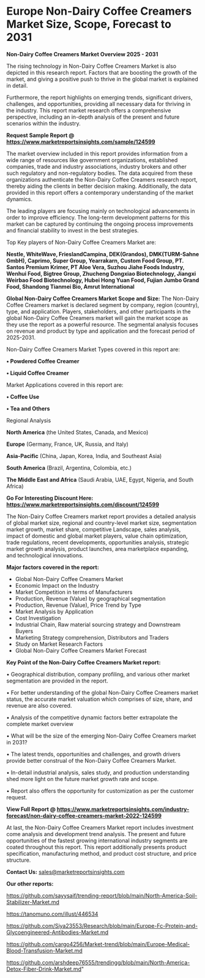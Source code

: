 # Europe Non-Dairy Coffee Creamers Market Size, Scope, Forecast to 2031

<Strong> Non-Dairy Coffee Creamers Market Overview 2025 - 2031</strong>

The rising technology in Non-Dairy Coffee Creamers Market is also depicted in this research report. Factors that are boosting the growth of the market, and giving a positive push to thrive in the global market is explained in detail.

Furthermore, the report highlights on emerging trends, significant drivers, challenges, and opportunities, providing all necessary data for thriving in the industry. This report market research offers a comprehensive perspective, including an in-depth analysis of the present and future scenarios within the industry.

<strong>Request Sample Report @ <a href=https://www.marketreportsinsights.com/sample/124599>https://www.marketreportsinsights.com/sample/124599</a></strong>

The market overview included in this report provides information from a wide range of resources like government organizations, established companies, trade and industry associations, industry brokers and other such regulatory and non-regulatory bodies. The data acquired from these organizations authenticate the Non-Dairy Coffee Creamers research report, thereby aiding the clients in better decision making. Additionally, the data provided in this report offers a contemporary understanding of the market dynamics.

The leading players are focusing mainly on technological advancements in order to improve efficiency. The long-term development patterns for this market can be captured by continuing the ongoing process improvements and financial stability to invest in the best strategies.

Top Key players of Non-Dairy Coffee Creamers Market are:

<strong>Nestle, WhiteWave, FrieslandCampina, DEK(Grandos), DMK(TURM-Sahne GmbH), Caprimo, Super Group, Yearrakarn, Custom Food Group, PT. Santos Premium Krimer, PT Aloe Vera, Suzhou Jiahe Foods Industry, Wenhui Food, Bigtree Group, Zhucheng Dongxiao Biotechnology, Jiangxi Weirbao Food Biotechnology, Hubei Hong Yuan Food, Fujian Jumbo Grand Food, Shandong Tianmei Bio, Amrut International</strong>

<strong><b>Global Non-Dairy Coffee Creamers Market Scope and Size:</b></strong>
The Non-Dairy Coffee Creamers market is declared segment by company, region (country), type, and application. Players, stakeholders, and other participants in the global Non-Dairy Coffee Creamers market will gain the market scope as they use the report as a powerful resource. The segmental analysis focuses on revenue and product by type and application and the forecast period of 2025-2031.

Non-Dairy Coffee Creamers Market Types covered in this report are:

<strong>• Powdered Coffee Creamer

• Liquid Coffee Creamer</strong>

Market Applications covered in this report are:

<strong>• Coffee Use

• Tea and Others</strong> 

Regional Analysis

<strong>North America</strong> (the United States, Canada, and Mexico)

<strong>Europe</strong> (Germany, France, UK, Russia, and Italy)

<strong>Asia-Pacific</strong> (China, Japan, Korea, India, and Southeast Asia)

<strong>South America</strong> (Brazil, Argentina, Colombia, etc.)

<strong>The Middle East and Africa</strong> (Saudi Arabia, UAE, Egypt, Nigeria, and South Africa)

<strong>Go For Interesting Discount Here: <a href=https://www.marketreportsinsights.com/discount/124599>https://www.marketreportsinsights.com/discount/124599</a></strong>

The Non-Dairy Coffee Creamers market report provides a detailed analysis of global market size, regional and country-level market size, segmentation market growth, market share, competitive Landscape, sales analysis, impact of domestic and global market players, value chain optimization, trade regulations, recent developments, opportunities analysis, strategic market growth analysis, product launches, area marketplace expanding, and technological innovations.

<strong><b>Major factors covered in the report:</b></strong>
<ul>
  <li>Global Non-Dairy Coffee Creamers Market </li>
  <li>Economic Impact on the Industry</li>
  <li>Market Competition in terms of Manufacturers</li>
  <li>Production, Revenue (Value) by geographical segmentation</li>
  <li>Production, Revenue (Value), Price Trend by Type</li>
  <li>Market Analysis by Application</li>
  <li>Cost Investigation</li>
  <li>Industrial Chain, Raw material sourcing strategy and Downstream Buyers</li>
  <li>Marketing Strategy comprehension, Distributors and Traders</li>
  <li>Study on Market Research Factors</li>
  <li>Global Non-Dairy Coffee Creamers Market Forecast</li>
</ul>

<strong><b>Key Point of the Non-Dairy Coffee Creamers Market report:</b></strong>

• Geographical distribution, company profiling, and various other market segmentation are provided in the report.

• For better understanding of the global Non-Dairy Coffee Creamers market status, the accurate market valuation which comprises of size, share, and revenue are also covered.

• Analysis of the competitive dynamic factors better extrapolate the complete market overview

• What will be the size of the emerging Non-Dairy Coffee Creamers market in 2031?

• The latest trends, opportunities and challenges, and growth drivers provide better construal of the Non-Dairy Coffee Creamers Market.

• In-detail industrial analysis, sales study, and production understanding shed more light on the future market growth rate and scope.

• Report also offers the opportunity for customization as per the customer request.

<strong><b>View Full Report @ <a href=https://www.marketreportsinsights.com/industry-forecast/non-dairy-coffee-creamers-market-2022-124599>https://www.marketreportsinsights.com/industry-forecast/non-dairy-coffee-creamers-market-2022-124599</a></b></strong>


At last, the Non-Dairy Coffee Creamers Market report includes investment come analysis and development trend analysis. The present and future opportunities of the fastest growing international industry segments are coated throughout this report. This report additionally presents product specification, manufacturing method, and product cost structure, and price structure.

<strong>Contact Us:</strong>
sales@marketreportsinsights.com

<strong>Our other reports:</strong>

<a href=https://github.com/sayysaif/trending-report/blob/main/North-America-Soil-Stabilizer-Market.md>https://github.com/sayysaif/trending-report/blob/main/North-America-Soil-Stabilizer-Market.md</a>

<a href=https://tanomuno.com/illust/446534>https://tanomuno.com/illust/446534</a>

<a href=https://github.com/Siya23553/Research/blob/main/Europe-Fc-Protein-and-Glycoengineered-Antibodies-Market.md>https://github.com/Siya23553/Research/blob/main/Europe-Fc-Protein-and-Glycoengineered-Antibodies-Market.md</a>

<a href=https://github.com/cargo4256/Market-trend/blob/main/Europe-Medical-Blood-Transfusion-Market.md>https://github.com/cargo4256/Market-trend/blob/main/Europe-Medical-Blood-Transfusion-Market.md</a>

<a href=https://github.com/arshdeep76555/trendingg/blob/main/North-America-Detox-Fiber-Drink-Market.md>https://github.com/arshdeep76555/trendingg/blob/main/North-America-Detox-Fiber-Drink-Market.md</a>"
